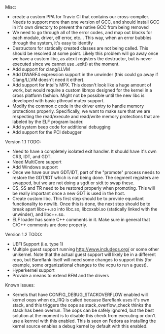 Misc:
- create a custom PPA for Travic CI that contains our cross-compiler. Needs to
  support more than one version of GCC, and should install GCC in it's own
  directory to prevent the native GCC from being removed
- We need to go through all of the error codes, and map out blocks for each
  module, driver, elf error, etc... This way, when an error bubbles through
  the system, it's easy to identify
- Destructors for statically created classes are not being called. This should
  be resolved at some point. Likely this problem will go away once we have a
  custom libc, as atexit registers the destructor, but is never executed since
  we cannot use _exit() at the moment.
- Add support for clang/LLVM
- Add DWARF4 expression support in the unwinder (this could go away if
  Clang/LLVM doesn't need it either).
- Add support for Intel's MPX. This doesn't look like a huge amount of work, but
  would require a custom libmpx designed for the kernel in a cross platform
  fashion. Might not be possible until the new libc is developed with basic
  pthread mutex support.
- Modify the common.c code in the driver entry to handle memory protections
  properly. Specifically, we want to make sure that we are respecting the
  read/execute and read/write memory protections that are labeled by the
  ELF program loader.
- Add system beep code for additional debugging
- Add support for the PCI debugger

Version 1.1 TODO:
- Need to have a completely isolated exit handler. It should have it's own
  CR3, IDT, and GDT.
- Need MultiCore support
- Add Windows support
- Once we have our own GDT/IDT, part of the "promote" process needs to restore
  the GDT/IDT which is not being done. The segment registers are swapped, but
  we are not doing a sgdt or sidt to swap these.
- CS, SS and TR need to be restored properly when promoting. This will be
  really important once a new GDT is used in the host.
- Create custom libc. This first step should be to provide equvilant
  functionality to newlib. Once this is done, the next step should be to break
  apart libc++.so into libc.so, libcxxabi.so (statically linked with the
  unwinder), and libc++.so.
- ELF loader has some C++ comments in it. Make sure in general that C/C++ 
  comments are done properly. 

Version 1.2 TODO:
- UEFI Support (i.e. type 1)
- Multiple guest support running http://www.includeos.org/ or some other
  unikernel. Note that the actual guest support will likely be in a different
  repo, but Bareflank itself will need some changes to support this (for
  example, some organizational changes to the vcpu to run a guest).
- Hyperkernel support
- Provide a means to extend BFM and the drivers

Known Issues:
- Kernels that have CONFIG_DEBUG_STACKOVERFLOW enabled will kernel oops when
  do_IRQ is called because Bareflank uses it's own stack, and this triggers
  the oops as stack_overflow_check thinks the stack has been overrun. The
  oops can be safely ignored, but the best solution at the moment is to
  disable this check from executing or don't use a kernrel with this enabled.
  This is seen on Fedora as installing the kernel source enables a debug kernel
  by default with this enabled.
